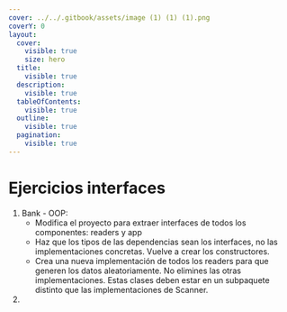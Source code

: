 ```yaml
---
cover: ../../.gitbook/assets/image (1) (1) (1).png
coverY: 0
layout:
  cover:
    visible: true
    size: hero
  title:
    visible: true
  description:
    visible: true
  tableOfContents:
    visible: true
  outline:
    visible: true
  pagination:
    visible: true
---
```


# Ejercicios interfaces

1. Bank - OOP:&#x20;
   * Modifica el proyecto para extraer interfaces de todos los componentes: readers y app
   * Haz que los tipos de las dependencias sean los interfaces, no las implementaciones concretas. Vuelve a crear los constructores.
   * Crea una nueva implementación de todos los readers para que generen los datos aleatoriamente. No elimines las otras implementaciones. Estas clases deben estar en un subpaquete distinto que las implementaciones de Scanner.
2.

